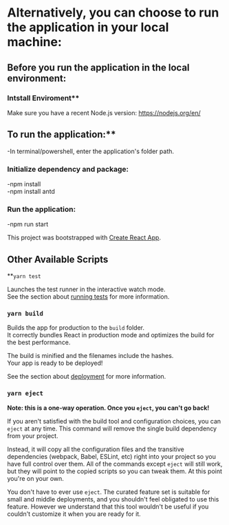 
# Alternatively, you can choose to run the application in your local machine:<br>
## Before you run the application in the local environment:<br>
### Intstall Enviroment**<br>
Make sure you have a recent Node.js version: https://nodejs.org/en/<br>
## To run the application:**<br>
-In terminal/powershell, enter the application's folder path.<br>
### Initialize dependency and package:<br>
-npm install<br>
-npm install antd<br>
### Run the application:<br>
-npm run start<br>

This project was bootstrapped with [Create React App](https://github.com/facebook/create-react-app).

## Other Available Scripts

**`yarn test`

Launches the test runner in the interactive watch mode.\
See the section about [running tests](https://facebook.github.io/create-react-app/docs/running-tests) for more information.

### `yarn build`

Builds the app for production to the `build` folder.\
It correctly bundles React in production mode and optimizes the build for the best performance.

The build is minified and the filenames include the hashes.\
Your app is ready to be deployed!

See the section about [deployment](https://facebook.github.io/create-react-app/docs/deployment) for more information.

### `yarn eject`

**Note: this is a one-way operation. Once you `eject`, you can't go back!**

If you aren't satisfied with the build tool and configuration choices, you can `eject` at any time. This command will remove the single build dependency from your project.

Instead, it will copy all the configuration files and the transitive dependencies (webpack, Babel, ESLint, etc) right into your project so you have full control over them. All of the commands except `eject` will still work, but they will point to the copied scripts so you can tweak them. At this point you're on your own.

You don't have to ever use `eject`. The curated feature set is suitable for small and middle deployments, and you shouldn't feel obligated to use this feature. However we understand that this tool wouldn't be useful if you couldn't customize it when you are ready for it.

